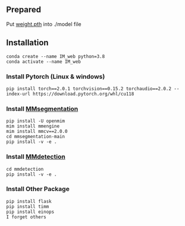 ## Prepared

Put [weight.pth](https://drive.google.com/file/d/10I4V4Y1uW7YHNzTL_56fyCRhZbwlnSh6/view?usp=drive_link) into ./model file

## Installation
    conda create --name IM_web python=3.8
    conda activate --name IM_web
### Install Pytorch (Linux & windows)
    pip install torch==2.0.1 torchvision==0.15.2 torchaudio==2.0.2 --index-url https://download.pytorch.org/whl/cu118
### Install [MMsegmentation]([https://mmsegmentation.readthedocs.io/en/main/](https://mmsegmentation.readthedocs.io/en/main/get_started.html))
    pip install -U openmim
    mim install mmengine
    mim install mmcv==2.0.0
    cd mmsegmentation-main
    pip install -v -e .
### Install [MMdetection](https://mmdetection.readthedocs.io/en/latest/get_started.html)
    cd mmdetection
    pip install -v -e .

### Install Other Package
    pip install flask
    pip install timm
    pip install einops
    I forget others